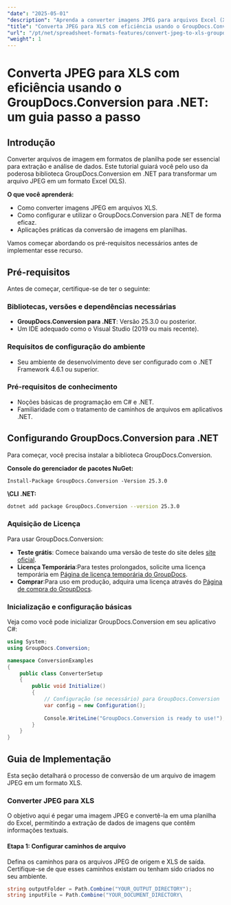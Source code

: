 ```yaml
---
"date": "2025-05-01"
"description": "Aprenda a converter imagens JPEG para arquivos Excel (XLS) com facilidade usando a poderosa biblioteca GroupDocs.Conversion em .NET. Siga nosso guia passo a passo para uma implementação fácil."
"title": "Converta JPEG para XLS com eficiência usando o GroupDocs.Conversion para .NET - Um guia passo a passo"
"url": "/pt/net/spreadsheet-formats-features/convert-jpeg-to-xls-groupdocs-conversion-net/"
"weight": 1
---
```


# Converta JPEG para XLS com eficiência usando o GroupDocs.Conversion para .NET: um guia passo a passo

## Introdução

Converter arquivos de imagem em formatos de planilha pode ser essencial para extração e análise de dados. Este tutorial guiará você pelo uso da poderosa biblioteca GroupDocs.Conversion em .NET para transformar um arquivo JPEG em um formato Excel (XLS).

**O que você aprenderá:**
- Como converter imagens JPEG em arquivos XLS.
- Como configurar e utilizar o GroupDocs.Conversion para .NET de forma eficaz.
- Aplicações práticas da conversão de imagens em planilhas.

Vamos começar abordando os pré-requisitos necessários antes de implementar esse recurso.

## Pré-requisitos

Antes de começar, certifique-se de ter o seguinte:

### Bibliotecas, versões e dependências necessárias
- **GroupDocs.Conversion para .NET**: Versão 25.3.0 ou posterior.
- Um IDE adequado como o Visual Studio (2019 ou mais recente).

### Requisitos de configuração do ambiente
- Seu ambiente de desenvolvimento deve ser configurado com o .NET Framework 4.6.1 ou superior.

### Pré-requisitos de conhecimento
- Noções básicas de programação em C# e .NET.
- Familiaridade com o tratamento de caminhos de arquivos em aplicativos .NET.

## Configurando GroupDocs.Conversion para .NET

Para começar, você precisa instalar a biblioteca GroupDocs.Conversion.

**Console do gerenciador de pacotes NuGet:**
```shell
Install-Package GroupDocs.Conversion -Version 25.3.0
```

**\CLI .NET:**
```bash
dotnet add package GroupDocs.Conversion --version 25.3.0
```

### Aquisição de Licença

Para usar GroupDocs.Conversion:
- **Teste grátis**: Comece baixando uma versão de teste do site deles [site oficial](https://releases.groupdocs.com/conversion/net/).
- **Licença Temporária**:Para testes prolongados, solicite uma licença temporária em [Página de licença temporária do GroupDocs](https://purchase.groupdocs.com/temporary-license/).
- **Comprar**:Para uso em produção, adquira uma licença através do [Página de compra do GroupDocs](https://purchase.groupdocs.com/buy).

### Inicialização e configuração básicas

Veja como você pode inicializar GroupDocs.Conversion em seu aplicativo C#:

```csharp
using System;
using GroupDocs.Conversion;

namespace ConversionExamples
{
    public class ConverterSetup
    {
        public void Initialize()
        {
            // Configuração (se necessário) para GroupDocs.Conversion
            var config = new Configuration();
            
            Console.WriteLine("GroupDocs.Conversion is ready to use!");
        }
    }
}
```

## Guia de Implementação

Esta seção detalhará o processo de conversão de um arquivo de imagem JPEG em um formato XLS.

### Converter JPEG para XLS

O objetivo aqui é pegar uma imagem JPEG e convertê-la em uma planilha do Excel, permitindo a extração de dados de imagens que contêm informações textuais.

#### Etapa 1: Configurar caminhos de arquivo

Defina os caminhos para os arquivos JPEG de origem e XLS de saída. Certifique-se de que esses caminhos existam ou tenham sido criados no seu ambiente.

```csharp
string outputFolder = Path.Combine("YOUR_OUTPUT_DIRECTORY");
string inputFile = Path.Combine("YOUR_DOCUMENT_DIRECTORY\